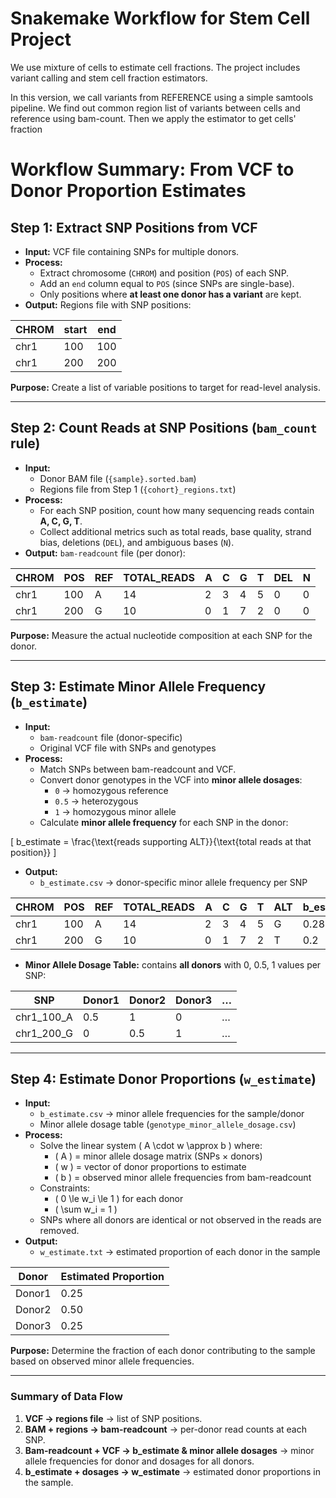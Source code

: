 Snakemake Workflow for Stem Cell Project
==========================================================================


We use mixture of cells to estimate cell fractions. 
The project includes variant calling and stem cell fraction estimators. 

In this version, we call variants from REFERENCE using a simple samtools pipeline. 
We find out  common region list of variants between cells and reference using bam-count. 
Then we apply the estimator to get cells' fraction 

# Workflow Summary: From VCF to Donor Proportion Estimates

## Step 1: Extract SNP Positions from VCF
- **Input:** VCF file containing SNPs for multiple donors.  
- **Process:**  
  - Extract chromosome (`CHROM`) and position (`POS`) of each SNP.  
  - Add an `end` column equal to `POS` (since SNPs are single-base).  
  - Only positions where **at least one donor has a variant** are kept.  
- **Output:** Regions file with SNP positions:

| CHROM | start | end |
|-------|-------|-----|
| chr1  | 100   | 100 |
| chr1  | 200   | 200 |

**Purpose:** Create a list of variable positions to target for read-level analysis.

---

## Step 2: Count Reads at SNP Positions (`bam_count` rule)
- **Input:**  
  - Donor BAM file (`{sample}.sorted.bam`)  
  - Regions file from Step 1 (`{cohort}_regions.txt`)  
- **Process:**  
  - For each SNP position, count how many sequencing reads contain **A, C, G, T**.  
  - Collect additional metrics such as total reads, base quality, strand bias, deletions (`DEL`), and ambiguous bases (`N`).  
- **Output:** `bam-readcount` file (per donor):

| CHROM | POS | REF | TOTAL_READS | A | C | G | T | DEL | N |
|-------|-----|-----|-------------|---|---|---|---|-----|---|
| chr1  | 100 | A   | 14          | 2 | 3 | 4 | 5 | 0   | 0 |
| chr1  | 200 | G   | 10          | 0 | 1 | 7 | 2 | 0   | 0 |

**Purpose:** Measure the actual nucleotide composition at each SNP for the donor.

---

## Step 3: Estimate Minor Allele Frequency (`b_estimate`)
- **Input:**  
  - `bam-readcount` file (donor-specific)  
  - Original VCF file with SNPs and genotypes  
- **Process:**  
  - Match SNPs between bam-readcount and VCF.  
  - Convert donor genotypes in the VCF into **minor allele dosages**:  
    - `0` → homozygous reference  
    - `0.5` → heterozygous  
    - `1` → homozygous minor allele  
  - Calculate **minor allele frequency** for each SNP in the donor:

\[
b\_estimate = \frac{\text{reads supporting ALT}}{\text{total reads at that position}}
\]

- **Output:**  
  - `b_estimate.csv` → donor-specific minor allele frequency per SNP

| CHROM | POS | REF | TOTAL_READS | A | C | G | T | ALT | b_estimate |
|-------|-----|-----|-------------|---|---|---|---|-----|------------|
| chr1  | 100 | A   | 14          | 2 | 3 | 4 | 5 | G   | 0.286      |
| chr1  | 200 | G   | 10          | 0 | 1 | 7 | 2 | T   | 0.2        |

- **Minor Allele Dosage Table:** contains **all donors** with 0, 0.5, 1 values per SNP:

| SNP        | Donor1 | Donor2 | Donor3 | … |
|------------|--------|--------|--------|---|
| chr1_100_A | 0.5    | 1      | 0      | … |
| chr1_200_G | 0      | 0.5    | 1      | … |

---

## Step 4: Estimate Donor Proportions (`w_estimate`)
- **Input:**  
  - `b_estimate.csv` → minor allele frequencies for the sample/donor  
  - Minor allele dosage table (`genotype_minor_allele_dosage.csv`)  
- **Process:**  
  - Solve the linear system \( A \cdot w \approx b \) where:  
    - \( A \) = minor allele dosage matrix (SNPs × donors)  
    - \( w \) = vector of donor proportions to estimate  
    - \( b \) = observed minor allele frequencies from bam-readcount  
  - Constraints:  
    - \( 0 \le w_i \le 1 \) for each donor  
    - \( \sum w_i = 1 \)  
  - SNPs where all donors are identical or not observed in the reads are removed.  
- **Output:**  
  - `w_estimate.txt` → estimated proportion of each donor in the sample

| Donor  | Estimated Proportion |
|--------|--------------------|
| Donor1 | 0.25               |
| Donor2 | 0.50               |
| Donor3 | 0.25               |

**Purpose:** Determine the fraction of each donor contributing to the sample based on observed minor allele frequencies.

---

### **Summary of Data Flow**
1. **VCF → regions file** → list of SNP positions.  
2. **BAM + regions → bam-readcount** → per-donor read counts at each SNP.  
3. **Bam-readcount + VCF → b_estimate & minor allele dosages** → minor allele frequencies for donor and dosages for all donors.  
4. **b_estimate + dosages → w_estimate** → estimated donor proportions in the sample.




